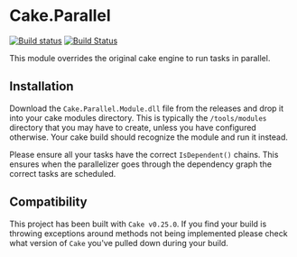 # Cake.Parallel
[![Build status](https://ci.appveyor.com/api/projects/status/fsap4e20blw55cb0/branch/master?svg=true)](https://ci.appveyor.com/project/aabenoja/cake-parallel/branch/master)
[![Build Status](https://travis-ci.org/aabenoja/Cake.Parallel.svg?branch=master)](https://travis-ci.org/aabenoja/Cake.Parallel)

This module overrides the original cake engine to run tasks in parallel.

## Installation
Download the `Cake.Parallel.Module.dll` file from the releases and drop
it into your cake modules directory. This is typically the `/tools/modules`
directory that you may have to create, unless you have configured otherwise.
Your cake build should recognize the module and run it instead.

Please ensure all your tasks have the correct `IsDependent()` chains. This
ensures when the parallelizer goes through the dependency graph the correct
tasks are scheduled.

## Compatibility
This project has been built with `Cake v0.25.0`. If you find your build
is throwing exceptions around methods not being implemented please check
what version of `Cake` you've pulled down during your build.
